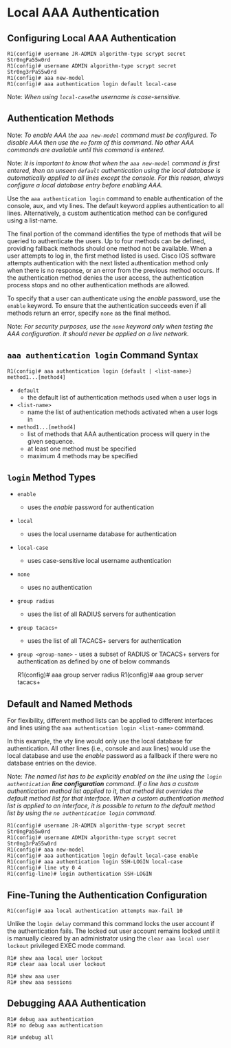 Local AAA Authentication
========================
Configuring Local AAA Authentication
------------------------------------
    R1(config)# username JR-ADMIN algorithm-type scrypt secret Str0ngPa55w0rd
    R1(config)# username ADMIN algorithm-type scrypt secret Str0ng3rPa55w0rd
    R1(config)# aaa new-model
    R1(config)# aaa authentication login default local-case

Note: 
_When using `local-case`the username is case-sensitive._

Authentication Methods
----------------------
Note:
_To enable AAA the `aaa new-model` command must be configured.
To disable AAA then use the `no` form of this command.
No other AAA commands are available until this command is entered._

Note:
_It is important to know that when the `aaa new-model` command is first entered,
then an unseen `default` authentication using the local database
is automatically applied to all lines except the console.
For this reason, always configure a local database entry before enabling AAA._

Use the `aaa authentication login` command to enable authentication of the console, aux, and vty lines.
The default keyword applies authentication to all lines.
Alternatively, a custom authentication method can be configured using a list-name.

The final portion of the command identifies the type of methods that will be queried to authenticate the users.
Up to four methods can be defined, providing fallback methods should one method not be available.
When a user attempts to log in, the first method listed is used.
Cisco IOS software attempts authentication with the next listed authentication method
only when there is no response, or an error from the previous method occurs.
If the authentication method denies the user access, the authentication process stops
and no other authentication methods are allowed.

To specify that a user can authenticate using the _enable_ password, use the `enable` keyword.
To ensure that the authentication succeeds even if all methods return an error, specify `none` as the final method.

Note:
_For security purposes, use the `none` keyword only when testing the AAA configuration.
It should never be applied on a live network._

`aaa authentication login` Command Syntax
-----------------------------------------
    R1(config)# aaa authentication login {default | <list-name>} method1...[method4]
* `default` 
    - the default list of authentication methods used when a user logs in
* `<list-name>` 
    - name the list of authentication methods activated when a user logs in
* `method1...[method4]`
    - list of methods that AAA authentication process will query in the given sequence.
    - at least one method must be specified
    - maximum 4 methods may be specified

`login` Method Types
--------------------
* `enable`	
    - uses the _enable_ password for authentication
* `local`
    - uses the local username database for authentication
* `local-case`
    - uses case-sensitive local username authentication
* `none`
    - uses no authentication
* `group radius`
    - uses the list of all RADIUS servers for authentication
* `group tacacs+`
    - uses the list of all TACACS+ servers for authentication
* `group <group-name>`
        - uses a subset of RADIUS or TACACS+ servers for authentication as defined by one of below commands


    R1(config)# aaa group server radius 
    R1(config)# aaa group server tacacs+

Default and Named Methods
-------------------------
For flexibility, different method lists can be applied to different interfaces
and lines using the `aaa authentication login <list-name>` command.

In this example, the vty line would only use the local database for authentication.
All other lines (i.e., console and aux lines) would use the local database
and use the _enable_ password as a fallback if there were no database entries on the device.

Note:
_The named list has to be explicitly enabled on the line using the `login authentication` __line configuration__ command.
If a line has a custom authentication method list applied to it,
that method list overrides the default method list for that interface.
When a custom authentication method list is applied to an interface,
it is possible to return to the default method list by using the `no authentication login` command._

    R1(config)# username JR-ADMIN algorithm-type scrypt secret Str0ngPa55w0rd
    R1(config)# username ADMIN algorithm-type scrypt secret Str0ng3rPa55w0rd
    R1(config)# aaa new-model
    R1(config)# aaa authentication login default local-case enable
    R1(config)# aaa authentication login SSH-LOGIN local-case
    R1(config)# line vty 0 4
    R1(config-line)# login authentication SSH-LOGIN

Fine-Tuning the Authentication Configuration
--------------------------------------------
    R1(config)# aaa local authentication attempts max-fail 10

Unlike the `login delay` command this command locks the user account if the authentication fails.
The locked out user account remains locked until it is manually cleared by an administrator using the `clear aaa local user lockout` privileged EXEC mode command.

    R1# show aaa local user lockout
    R1# clear aaa local user lockout

    R1# show aaa user
    R1# show aaa sessions

Debugging AAA Authentication
----------------------------
    R1# debug aaa authentication
    R1# no debug aaa authentication

    R1# undebug all